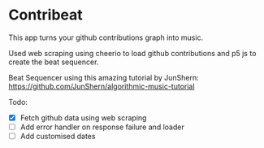 # Contribeat

This app turns your github contributions graph into music.

Used web scraping using cheerio to load github contributions and p5 js to create the beat sequencer.

Beat Sequencer using this amazing tutorial by JunShern: https://github.com/JunShern/algorithmic-music-tutorial

Todo:
- [x] Fetch github data using web scraping
- [ ] Add error handler on response failure and loader 
- [ ] Add customised dates
